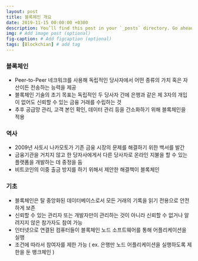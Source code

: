 ```yaml
---
layout: post
title: 블록체인 개요
date: 2019-11-15 00:00:00 +0300
description: You’ll find this post in your `_posts` directory. Go ahead and edit it and re-build the site to see your changes. # Add post description (optional)
img: # Add image post (optional)
fig-caption: # Add figcaption (optional)
tags: [Blockchian] # add tag
---
```


### 블록체인

- Peer-to-Peer 네크워크를 사용해 독립적인 당사자에서 어떤 종류의 가치 혹은 자산이든 전송하는 능력을 제공
- 블록체인 기술의 초기 목표는 독립적인 두 당사자 간에 은행과 같은 제 3자의 개입이 없어도 신뢰할 수 있는 금융 거래를 수립하는 것
- 추후 공급망 관리, 고객 본인 확인, 데이터 관리 등을 간소화하기 위해 블록체인을 적용

### 역사

- 2009년 사토시 나카모토가 기존 금융 시장의 문제를 해결하기 위한 백서를 발간
- 금융기관을 거치지 않고 한 당자사에게서 다른 당사자로 온라인 지불을 할 수 있는 플랫폼을 개발하는 데 중정을 둠
- 비트코인의 이중 출금 방지를 하기 위해서 제안한 해결책이 블록체인

### 기초

- 블록체인은 탈 중앙화된 데이터베이스로서 모든 거래의 기록을 읽기 전용으로 안전하게 보존
- 신뢰할 수 있는 관리자 또는 개발자만이 관리하는 것이 아니라 신뢰할 수 없거나 알려지지 않은 참가자도 참여 가능
- 인터넷으로 연결된 컴퓨터들이 블록체인 노드 소프트웨어를 통해 어플리케이션을 실행
- 조건에 따라서 참여자를 제한 가능 ( ex. 은행만 노드 어플리케이션을 실행하도록 제한을 둔 뱅크체인 )
